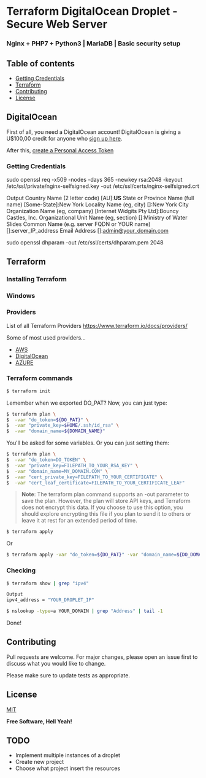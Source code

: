 # Terraform DigitalOcean Droplet - Secure Web Server

### Nginx + PHP7 + Python3 | MariaDB | Basic security setup

## Table of contents
* [Getting Credentials](#digitalocean)
* [Terraform](#terraform)
* [Contributing](#contributing)
* [License](#license)

## DigitalOcean

First of all, you need a DigitalOcean account!
DigitalOcean is giving a U$100,00 credit for anyone who [sign up here](https://m.do.co/c/2191bf5ea930).

After this, [create a Personal Access Token](https://www.digitalocean.com/docs/apis-clis/api/create-personal-access-token/) 

### Getting Credentials


sudo openssl req -x509 -nodes -days 365 -newkey rsa:2048 -keyout /etc/ssl/private/nginx-selfsigned.key -out /etc/ssl/certs/nginx-selfsigned.crt

Output
Country Name (2 letter code) [AU]:**US**
State or Province Name (full name) [Some-State]:New York
Locality Name (eg, city) []:New York City
Organization Name (eg, company) [Internet Widgits Pty Ltd]:Bouncy Castles, Inc.
Organizational Unit Name (eg, section) []:Ministry of Water Slides
Common Name (e.g. server FQDN or YOUR name) []:server_IP_address
Email Address []:admin@your_domain.com

sudo openssl dhparam -out /etc/ssl/certs/dhparam.pem 2048

## Terraform

### Installing Terraform



### Windows


### Providers

List of all Terraform Providers
https://www.terraform.io/docs/providers/

Some of most used providers...
* [AWS](https://registry.terraform.io/providers/hashicorp/aws/latest/docs)
* [DigitalOcean](https://registry.terraform.io/providers/digitalocean/digitalocean/latest/docs)
* [AZURE](https://registry.terraform.io/providers/hashicorp/azurerm/latest/docs)

### Terraform commands

```sh
$ terraform init
```

Lemember when we exported DO_PAT? Now, you can just type:

```sh
$ terraform plan \
$  -var "do_token=${DO_PAT}" \
$  -var "private_key=$HOME/.ssh/id_rsa" \
$  -var "domain_name=${DOMAIN_NAME}"
```

You'll be asked for some variables. Or you can just setting them:

```sh
$ terraform plan \
$  -var "do_token=DO_TOKEN" \
$  -var "private_key=FILEPATH_TO_YOUR_RSA_KEY" \
$  -var "domain_name=MY_DOMAIN.COM" \
$  -var "cert_private_key=FILEPATH_TO_YOUR_CERTIFICATE" \
$  -var "cert_leaf_certificate=FILEPATH_TO_YOUR_CERTIFICATE_LEAF"
```

> **Note**: The terraform plan command supports an -out parameter to save the plan. However, the plan will store API keys, and Terraform does not encrypt this data. If you choose to use this option, you should explore encrypting this file if you plan to send it to others or leave it at rest for an extended period of time.

```sh
$ terraform apply
```

Or

```sh
$ terraform apply -var "do_token=${DO_PAT}" -var "domain_name=${DO_DOMAIN_NAME}"
```

### Checking

```sh
$ terraform show | grep "ipv4"
```

```bash
Output
ipv4_address = "YOUR_DROPLET_IP"
```



```sh
$ nslookup -type=a YOUR_DOMAIN | grep "Address" | tail -1
```


Done!

## Contributing
Pull requests are welcome. For major changes, please open an issue first to discuss what you would like to change.

Please make sure to update tests as appropriate.

## License
[MIT](https://choosealicense.com/licenses/mit/)

**Free Software, Hell Yeah!**

## TODO

- Implement multiple instances of a droplet
- Create new project
- Choose what project insert the resources

